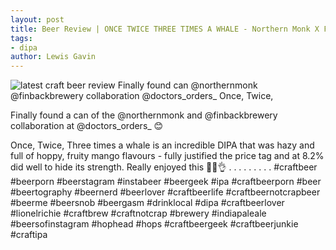```yaml
---
layout: post
title: Beer Review | ONCE TWICE THREE TIMES A WHALE - Northern Monk X Finback
tags:
- dipa
author: Lewis Gavin
---
```


![latest craft beer review Finally found can  @northernmonk @finbackbrewery collaboration @doctors_orders_ Once, Twice,](https://instagram.fman1-1.fna.fbcdn.net/vp/a1b7f7a4ec4a471db5089b9f353bbe2f/5C795509/t51.2885-15/sh0.08/e35/s750x750/44182036_444465822750317_8367710410076760885_n.jpg?ig_cache_key=MTkwMTU0MTk5NzgxOTQ1MTM0MQ%3D%3D.2)

Finally found a can of the  @northernmonk and @finbackbrewery collaboration at @doctors_orders_ 😊

Once, Twice, Three times a whale is an incredible DIPA that was hazy and full of hoppy, fruity mango flavours - fully justified the price tag and at 8.2% did well to hide its strength. Really enjoyed this 🙌🍻👌
.
.
.
.
.
.
.
.
.
#craftbeer #beerporn #beerstagram #instabeer #beergeek #ipa #craftbeerporn #beer #beertography #beernerd #beerlover #craftbeerlife #craftbeernotcrapbeer #beerme #beersnob #beergasm #drinklocal #dipa #craftbeerlover #lionelrichie #craftbrew #craftnotcrap #brewery #indiapaleale #beersofinstagram #hophead #hops #craftbeergeek #craftbeerjunkie #craftipa